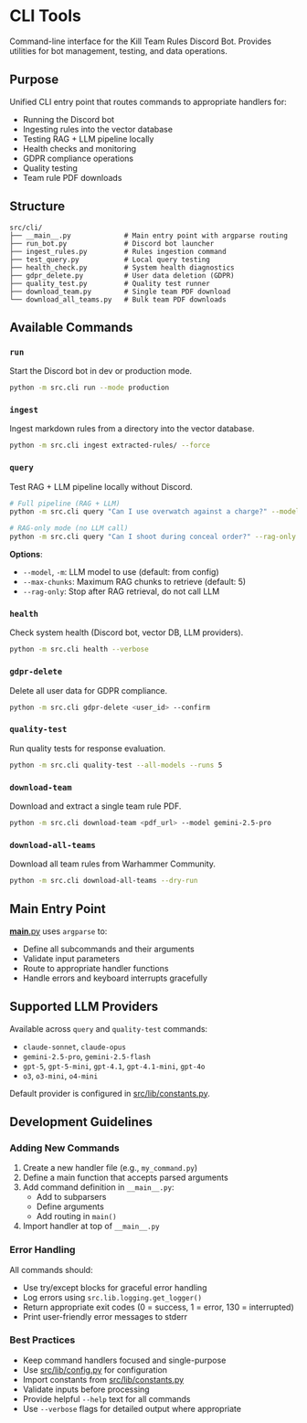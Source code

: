 # CLI Tools

Command-line interface for the Kill Team Rules Discord Bot. Provides utilities for bot management, testing, and data operations.

## Purpose

Unified CLI entry point that routes commands to appropriate handlers for:
- Running the Discord bot
- Ingesting rules into the vector database
- Testing RAG + LLM pipeline locally
- Health checks and monitoring
- GDPR compliance operations
- Quality testing
- Team rule PDF downloads

## Structure

```
src/cli/
├── __main__.py             # Main entry point with argparse routing
├── run_bot.py              # Discord bot launcher
├── ingest_rules.py         # Rules ingestion command
├── test_query.py           # Local query testing
├── health_check.py         # System health diagnostics
├── gdpr_delete.py          # User data deletion (GDPR)
├── quality_test.py         # Quality test runner
├── download_team.py        # Single team PDF download
└── download_all_teams.py   # Bulk team PDF downloads
```

## Available Commands

### `run`
Start the Discord bot in dev or production mode.
```bash
python -m src.cli run --mode production
```

### `ingest`
Ingest markdown rules from a directory into the vector database.
```bash
python -m src.cli ingest extracted-rules/ --force
```

### `query`
Test RAG + LLM pipeline locally without Discord.
```bash
# Full pipeline (RAG + LLM)
python -m src.cli query "Can I use overwatch against a charge?" --model claude-sonnet --max-chunks 10

# RAG-only mode (no LLM call)
python -m src.cli query "Can I shoot during conceal order?" --rag-only
```

**Options**:
- `--model`, `-m`: LLM model to use (default: from config)
- `--max-chunks`: Maximum RAG chunks to retrieve (default: 5)
- `--rag-only`: Stop after RAG retrieval, do not call LLM

### `health`
Check system health (Discord bot, vector DB, LLM providers).
```bash
python -m src.cli health --verbose
```

### `gdpr-delete`
Delete all user data for GDPR compliance.
```bash
python -m src.cli gdpr-delete <user_id> --confirm
```

### `quality-test`
Run quality tests for response evaluation.
```bash
python -m src.cli quality-test --all-models --runs 5
```

### `download-team`
Download and extract a single team rule PDF.
```bash
python -m src.cli download-team <pdf_url> --model gemini-2.5-pro
```

### `download-all-teams`
Download all team rules from Warhammer Community.
```bash
python -m src.cli download-all-teams --dry-run
```

## Main Entry Point

[__main__.py](../../src/cli/__main__.py) uses `argparse` to:
- Define all subcommands and their arguments
- Validate input parameters
- Route to appropriate handler functions
- Handle errors and keyboard interrupts gracefully

## Supported LLM Providers

Available across `query` and `quality-test` commands:
- `claude-sonnet`, `claude-opus`
- `gemini-2.5-pro`, `gemini-2.5-flash`
- `gpt-5`, `gpt-5-mini`, `gpt-4.1`, `gpt-4.1-mini`, `gpt-4o`
- `o3`, `o3-mini`, `o4-mini`

Default provider is configured in [src/lib/constants.py](../../src/lib/constants.py).

## Development Guidelines

### Adding New Commands

1. Create a new handler file (e.g., `my_command.py`)
2. Define a main function that accepts parsed arguments
3. Add command definition in `__main__.py`:
   - Add to subparsers
   - Define arguments
   - Add routing in `main()`
4. Import handler at top of `__main__.py`

### Error Handling

All commands should:
- Use try/except blocks for graceful error handling
- Log errors using `src.lib.logging.get_logger()`
- Return appropriate exit codes (0 = success, 1 = error, 130 = interrupted)
- Print user-friendly error messages to stderr

### Best Practices

- Keep command handlers focused and single-purpose
- Use [src/lib/config.py](../../src/lib/config.py) for configuration
- Import constants from [src/lib/constants.py](../../src/lib/constants.py)
- Validate inputs before processing
- Provide helpful `--help` text for all commands
- Use `--verbose` flags for detailed output where appropriate
